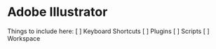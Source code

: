 # Adobe Illustrator

Things to include here:
  [ ] Keyboard Shortcuts
  [ ] Plugins
  [ ] Scripts
  [ ] Workspace
